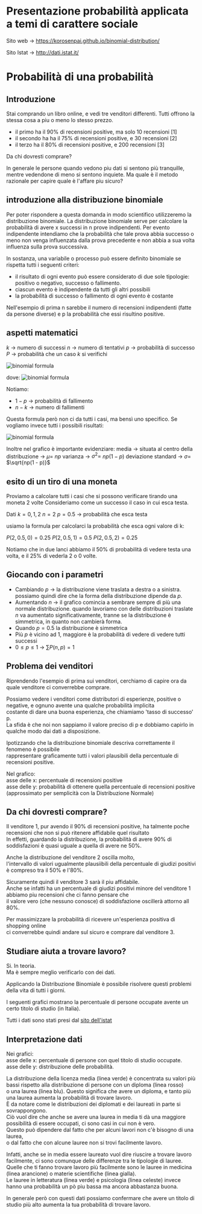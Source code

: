 # Presentazione probabilità applicata a temi di carattere sociale
Sito web -> https://korosenpai.github.io/binomial-distribution/

Sito Istat -> http://dati.istat.it/


# Probabilità di una probabilità

## Introduzione
Stai comprando un libro online, e vedi tre venditori differenti.
Tutti offrono la stessa cosa a piu o meno lo stesso prezzo.

* il primo ha il 90% di recensioni positive, ma solo 10 recensioni [1]
* il secondo ha ha il 75% di recensioni positive, e 30 recensioni [2]
* il terzo ha il 80% di recensioni positive, e 200 recensioni [3]

Da chi dovresti comprare?

In generale le persone quando vedono piu dati si sentono più tranquille, mentre vedendone di meno si sentono inquiete.
Ma quale è il metodo razionale per capire quale è l'affare piu sicuro?


## introduzione alla distribuzione binomiale
Per poter rispondere a questa domanda in modo scientifico utilizzeremo la distribuzione binomiale.
La distribuzione binomiale serve per calcolare la probabilità di avere x successi in n prove indipendenti.
Per evento indipendente intendiamo che la probabilità che tale prova abbia successo o meno non venga influenzata dalla prova precedente e non abbia a sua volta influenza sulla prova successiva.

In sostanza, una variabile o processo può essere definito binomiale se rispetta tutti i seguenti criteri:

-   il risultato di ogni evento può essere considerato di due sole tipologie: positivo o negativo, successo o fallimento.
-   ciascun evento è indipendente da tutti gli altri possibili
-   la probabilità di successo o fallimento di ogni evento è costante

Nell'esempio di prima n sarebbe il numero di recensioni indipendenti (fatte da persone diverse) e p la probabilità che essi risultino positive.


## aspetti matematici
$k$ -> numero di successi
$n$ -> numero di tentativi
$p$ -> probabilità di successo
$P$ -> probabilità che un caso $k$ si verifichi

![binomial formula](http://readme_src/formulas/given_k.png)

dove:
![binomial formula](http://readme_src/combination.png)

Notiamo:
* $1 - p$ -> probabilità di fallimento
* $n - k$ -> numero di fallimenti

Questa formula però non ci da tutti i casi, ma bensì uno specifico.
Se vogliamo invece tutti i possibili risultati:

![binomial formula](http://readme_src/formulas/get_all_values.png)

Inoltre nel grafico è importante evidenziare:
media -> situata al centro della distribuzione -> $\mu =$ $np$
varianza -> $\sigma^2 =$ $np (1 - p)$
deviazione standard -> $\sigma =$ $\sqrt{np(1 - p)}$

## esito di un tiro di una moneta
Proviamo a calcolare tutti i casi che si possono verificare tirando una moneta 2 volte
Consideriamo come un successo il caso in cui esca testa.

Dati
$k = 0, 1, 2$
$n = 2$
$p = 0.5$ -> probabilità che esca testa

usiamo la formula per calcolarci la probabilità che esca ogni valore di k:

$P(2, 0.5, 0) = 0.25$
$P(2, 0.5, 1) = 0.5$
$P(2, 0.5, 2) = 0.25$

Notiamo che in due lanci abbiamo il $50\%$ di probabilità  di vedere testa una volta, e il $25\%$ di vederla $2$ o $0$ volte.


## Giocando con i parametri
* Cambiando $p$ -> la distribuzione viene traslata a destra o a sinistra. possiamo quindi dire che la forma della distribuzione dipende da $p$.
* Aumentando $n$ -> il grafico comincia a sembrare sempre di più una normale distribuzione. quando lavoriamo con delle distribuzioni traslate $n$ va aumentato significativamente, tranne se la distribuzione è simmetrica, in quanto non cambierà forma.
* Quando $p = 0.5$ la distribuzione è simmetrica
* Più $p$ è vicino ad 1, maggiore è la probabilità di vedere di vedere tutti successi
* $0 \le p \le 1$ -> $\sum P(n, p) = 1$


## Problema dei venditori
Riprendendo l'esempio di prima sui venditori, cerchiamo di capire ora da quale venditore ci converrebbe comprare.

Possiamo vedere i venditori come distributori di esperienze, positive o negative, e ognuno avente una qualche probabilità implicita  
costante di dare una buona esperienza, che chiamiamo 'tasso di successo' p.  
La sfida è che noi non sappiamo il valore preciso di p e dobbiamo capirlo in qualche modo dai dati a disposizione.

Ipotizzando che la distribuzione binomiale descriva correttamente il fenomeno è possibile  
rappresentare graficamente tutti i valori plausibili della percentuale di recensioni positive.

Nel grafico:  
asse delle x: percentuale di recensioni positive  
asse delle y: probabilità di ottenere quella percentuale di recensioni positive (approssimato per semplicità con la Distribuzione Normale)


## Da chi dovresti comprare?
Il venditore 1, pur avendo il 90% di recensioni positive, ha talmente poche recensioni che non si può ritenere affidabile quel risultato  
In effetti, guardando la distribuzione, la probabilità di avere 90% di soddisfazioni è quasi uguale a quella di avere ne 50%.

Anche la distribuzione del venditore 2 oscilla molto,  
l'intervallo di valori ugualmente plausiibili della percentuale di giudizi positivi è compreso tra il 50% e l'80%.

Sicuramente quindi il venditore 3 sarà il piu affidabile.  
Anche se infatti ha un percentuale di giudizi positivi minore del venditore 1 abbiamo piu recensioni che ci fanno pensare che  
il valore vero (che nessuno conosce) di soddisfazione oscillerà attorno all 80%.

Per massimizzare la probabilità di ricevere un'esperienza positiva di shopping online  
ci converrebbe quindi andare sul sicuro e comprare dal venditore 3.


## Studiare aiuta a trovare lavoro?
Si. In teoria.  
Ma è sempre meglio verificarlo con dei dati.

Applicando la Distribuzione Binomiale è possibile risolvere questi problemi della vita di tutti i giorni.

I seguenti grafici mostrano la percentuale di persone occupate avente un certo titolo di studio (in Italia).

Tutti i dati sono stati presi dal [sito dell'istat](http://dati.istat.it/)


## Interpretazione dati
Nei grafici:  
asse delle x: percentuale di persone con quel titolo di studio occupate.  
asse delle y: distribuzione delle probabilità.

La distribuzione della licenza media (linea verde) è concentrata su valori più bassi rispetto alla distribuzione di persone con un diploma (linea rosso)  
o una laurea (linea blu). Questo significa che avere un diploma, e tanto più una laurea aumenta la probabilità di trovare lavoro.  
È da notare come le distribuzioni dei diplomati e dei laureati in parte si sovrappongono.  
Ciò vuol dire che anche se avere una laurea in media ti dà una maggiore possibilità di essere occupati, ci sono casi in cui non è vero.  
Questo può dipendere dal fatto che per alcuni lavori non c'è bisogno di una laurea,  
o dal fatto che con alcune lauree non si trovi facilmente lavoro.

Infatti, anche se in media essere laureato vuol dire riuscire a trovare lavoro facilmente, ci sono comunque delle differenze tra le tipologie di lauree.  
Quelle che ti fanno trovare lavoro più facilmente sono le lauree in medicina (linea arancione) o materie scientifiche (linea gialla).  
Le lauree in letteratura (linea verde) e psicologia (linea celeste) invece hanno una probabilità un pò piu bassa ma ancora abbastanza buona.

In generale però con questi dati possiamo confermare che avere un titolo di studio più alto aumenta la tua probabilità di trovare lavoro.